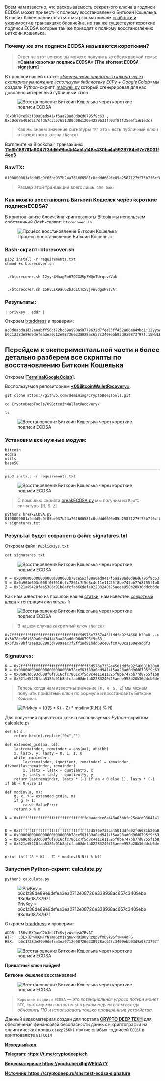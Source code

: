 <p>Всем нам известно, что раскрываемость секретного ключа в подписи ECDSA может привести к полному восстановлению Биткоин Кошелька. В наших более ранних статьях мы рассматривали <a href="https://cryptodeep.ru/lattice-attack/" target="_blank" rel="noreferrer noopener">слабости и уязвимости</a> в транзакциях блокчейна, но так же существуют короткие подписи ECDSA которые так же приводят к полному восстановлению Биткоин Кошелька.</p>



<h3>Почему же эти подписи ECDSA называются короткими?</h3>



<blockquote class="wp-block-quote"><p>Ответ на этот вопрос вы можете получить из обсуждаемой темы: <a href="https://bitcoin.stackexchange.com/questions/38513/the-shortest-ecdsa-signature" target="_blank" rel="noreferrer noopener"><strong>«Самая короткая подпись ECDSA» [The shortest ECDSA signature]</strong></a></p></blockquote>



<p>В прошлой нашей статье: <a href="https://cryptodeep.ru/reduce-private-key/" target="_blank" rel="noreferrer noopener"><em>«Уменьшение приватного ключа через скалярное умножение используем библиотеку ECPy + Google Colab»</em></a>мы создали <em>Python</em>-скрипт: <a href="https://github.com/demining/CryptoDeepTools/blob/main/08ReducePrivateKey/maxwell.py" target="_blank" rel="noreferrer noopener">maxwell.py</a> который сгенерировал для нас довольно интересный публичный ключ</p>



<figure class="wp-block-image"><img src="./Восстановление Биткоин Кошелька через короткие подписи ECDSA - Портал «CRYPTO DEEP TECH»_files/69a7a0b324ac3b1f3e0dc27f0f4130bf.png" alt="Восстановление Биткоин Кошелька через короткие подписи ECDSA"></figure>



<pre class="wp-block-code"><code>(0x3b78ce563f89a0ed9414f5aa28ad0d96d6795f9c63 , 0xc0c686408d517dfd67c2367651380d00d126e4229631fd03f8ff35eef1a61e3c)</code></pre>



<blockquote class="wp-block-quote"><p>Как мы знаем значение сигнатуры <code>"R"</code> это и есть публичный ключ от секретного ключа <code>(Nonce)</code></p></blockquote>



<p>Взгляните на Blockchain транзакцию: <a href="https://btc.exan.tech/tx/11e6b169701a9047f3ddbb9bc4d4ab1a148c430ba4a5929764e97e76031f4ee3" target="_blank" rel="noreferrer noopener"><strong>11e6b169701a9047f3ddbb9bc4d4ab1a148c430ba4a5929764e97e76031f4ee3</strong></a></p>



<h3>RawTX:</h3>



<pre class="wp-block-code"><code>0100000001afddd5c9f05bd937b24a761606581c0cddd6696e05a25871279f75b7f6cf891f250000005f3c303902153b78ce563f89a0ed9414f5aa28ad0d96d6795f9c6302200a963d693c008f0f8016cfc7861c7f5d8c4e11e11725f8be747bb77d8755f1b8012103151033d660dc0ef657f379065cab49932ce4fb626d92e50d4194e026328af853ffffffff010000000000000000016a00000000
</code></pre>



<blockquote class="wp-block-quote"><p>Размер этой транзакции всего лишь: <code>156 байт</code></p></blockquote>



<h3>Как можно восстановить Биткоин Кошелек через короткие подписи ECDSA?</h3>



<p>В криптоанализе блокчейна криптовалюты Bitcoin мы используем собственный <em>Bas</em>h-скрипт: <code>btcrecover.sh</code></p>



<figure class="wp-block-image"><img src="./Восстановление Биткоин Кошелька через короткие подписи ECDSA - Портал «CRYPTO DEEP TECH»_files/299fa2616cbdb8e6df9304862f441ba2.gif" alt="Процесс восстановление Биткоин Кошелька" title="Процесс восстановление Биткоин Кошелька"><figcaption>Процесс восстановление Биткоин Кошелька</figcaption></figure>



<h3>Bash-скрипт: btcrecover.sh</h3>



<pre class="wp-block-code"><code>pip2 install -r requirements.txt
chmod +x btcrecover.sh


 ./btcrecover.sh 12yysAMhagEm67QCX85p3WQnTUrqcvYVuk


 ./btcrecover.sh 15HvLBX9auG2bJdLCTxSvjvWvdgsW7BvAT
</code></pre>



<h3>Результаты:</h3>



<p><code>| privkey : addr |</code></p>



<p>Откроем&nbsp;<a href="https://cryptodeep.ru/bitaddress.html" target="_blank" rel="noreferrer noopener">bitaddress</a>&nbsp;и проверим:</p>



<pre class="wp-block-code"><code>ac8d0abda1d32aaabff56cb72bc39a998a98779632d7fee83ff452a86a849bc1:12yysAMhagEm67QCX85p3WQnTUrqcvYVuk
b6c1238de89e9defea3ea0712e08726e338928ac657c3409ebb93d9a0873797f:15HvLBX9auG2bJdLCTxSvjvWvdgsW7BvAT</code></pre>



<h2>Перейдем к экспериментальной части и более детально разберем все скрипты по восстановлению Биткоин Кошелька</h2>



<p>Откроем&nbsp;<a href="https://github.com/demining/TerminalGoogleColab" target="_blank" rel="noreferrer noopener"><strong>[TerminalGoogleColab]</strong></a>.</p>



<p>Воспользуемся репозиторием <a href="https://github.com/demining/CryptoDeepTools/tree/main/09BitcoinWalletRecovery" target="_blank" rel="noreferrer noopener"><strong>«09BitcoinWalletRecovery»</strong></a>.</p>



<pre class="wp-block-code"><code>git clone https://github.com/demining/CryptoDeepTools.git

cd CryptoDeepTools/09BitcoinWalletRecovery/

ls</code></pre>



<figure class="wp-block-image"><img src="./Восстановление Биткоин Кошелька через короткие подписи ECDSA - Портал «CRYPTO DEEP TECH»_files/4e37b8f6cefc8f8d0553f541a5eb8b98.png" alt="Восстановление Биткоин Кошелька через короткие подписи ECDSA"></figure>



<h3>Установим все нужные модули:</h3>



<pre class="wp-block-code"><code>bitcoin
ecdsa
utils
base58</code></pre>



<hr class="wp-block-separator has-alpha-channel-opacity">



<pre class="wp-block-code"><code>pip2 install -r requirements.txt</code></pre>



<figure class="wp-block-image"><img src="./Восстановление Биткоин Кошелька через короткие подписи ECDSA - Портал «CRYPTO DEEP TECH»_files/d5f25e5b1b966ff43a48aaf0955ecfcd.png" alt="Восстановление Биткоин Кошелька через короткие подписи ECDSA"></figure>



<blockquote class="wp-block-quote"><p>С помощью скрипта <a href="https://github.com/demining/CryptoDeepTools/blob/main/09BitcoinWalletRecovery/breakECDSA.py" target="_blank" rel="noreferrer noopener">breakECDSA.py</a> мы получим из <code>RawTX</code> сигнатуры [R, S, Z]</p></blockquote>



<pre class="wp-block-code"><code>python2 breakECDSA.py 0100000001afddd5c9f05bd937b24a761606581c0cddd6696e05a25871279f75b7f6cf891f250000005f3c303902153b78ce563f89a0ed9414f5aa28ad0d96d6795f9c6302200a963d693c008f0f8016cfc7861c7f5d8c4e11e11725f8be747bb77d8755f1b8012103151033d660dc0ef657f379065cab49932ce4fb626d92e50d4194e026328af853ffffffff010000000000000000016a00000000 &gt; signatures.txt
</code></pre>



<h3>Результат будет сохранен в файл: signatures.txt</h3>



<p>Откроем файл: <code>PublicKeys.txt</code></p>



<pre class="wp-block-code"><code>cat signatures.txt</code></pre>



<figure class="wp-block-image"><img src="./Восстановление Биткоин Кошелька через короткие подписи ECDSA - Портал «CRYPTO DEEP TECH»_files/cd32b99e37cc600ddd3c35965e2a0288.png" alt="Восстановление Биткоин Кошелька через короткие подписи ECDSA"></figure>



<pre class="wp-block-code"><code>R = 0x00000000000000000000003b78ce563f89a0ed9414f5aa28ad0d96d6795f9c63
S = 0x0a963d693c008f0f8016cfc7861c7f5d8c4e11e11725f8be747bb77d8755f1b8
Z = 0x521a65420faa5386d91b8afcfab68defa02283240b25aeee958b20b36ddcb6de</code></pre>



<p>Как нам известно из прошлой нашей <a href="https://habr.com/ru/post/682220/">статьи</a>, нам известен <em><u>секретный ключ</u></em> к генерации <em>сигнатуры</em> <code>R</code></p>



<figure class="wp-block-image"><img src="./Восстановление Биткоин Кошелька через короткие подписи ECDSA - Портал «CRYPTO DEEP TECH»_files/9dfb1763d978473245abb6cab03e0e48.png" alt="Восстановление Биткоин Кошелька через короткие подписи ECDSA"></figure>



<blockquote class="wp-block-quote"><p>В нашем случае <em><u>секретный ключ</u></em> <code>(Nonce)</code>:</p></blockquote>



<pre class="wp-block-code"><code>0x7fffffffffffffffffffffffffffffff5d576e7357a4501ddfe92f46681b20a0 --&gt; 0x3b78ce563f89a0ed9414f5aa28ad0d96d6795f9c63, 0x3f3979bf72ae8202983dc989aec7f2ff2ed91bdd69ce02fc0700ca100e59ddf3
</code></pre>



<h3>Signatures:</h3>



<pre class="wp-block-code"><code>K = 0x7fffffffffffffffffffffffffffffff5d576e7357a4501ddfe92f46681b20a0
R = 0x00000000000000000000003b78ce563f89a0ed9414f5aa28ad0d96d6795f9c63
S = 0x0a963d693c008f0f8016cfc7861c7f5d8c4e11e11725f8be747bb77d8755f1b8
Z = 0x521a65420faa5386d91b8afcfab68defa02283240b25aeee958b20b36ddcb6de</code></pre>



<blockquote class="wp-block-quote"><p>Теперь когда нам известны значение <code>[K, R, S, Z</code>] мы можем получить приватный ключ по формуле и восстановить Биткоин Кошелек.</p></blockquote>



<figure class="wp-block-image"><img src="./Восстановление Биткоин Кошелька через короткие подписи ECDSA - Портал «CRYPTO DEEP TECH»_files/2dba14ab5cb76228181c68a9403038a7.svg" alt="Privkey = ((((S * K) - Z) * modinv(R,N)) % N)"></figure>



<p>Для получения приватного ключа воспользуемся <em>Python</em>-скриптом: <a href="https://github.com/demining/CryptoDeepTools/blob/main/09BitcoinWalletRecovery/calculate.py" target="_blank" rel="noreferrer noopener">calculate.py</a></p>



<pre class="wp-block-code"><code>def h(n):
    return hex(n).replace("0x","")

def extended_gcd(aa, bb):
    lastremainder, remainder = abs(aa), abs(bb)
    x, lastx, y, lasty = 0, 1, 1, 0
    while remainder:
        lastremainder, (quotient, remainder) = remainder, divmod(lastremainder, remainder)
        x, lastx = lastx - quotient*x, x
        y, lasty = lasty - quotient*y, y
    return lastremainder, lastx * (-1 if aa &lt; 0 else 1), lasty * (-1 if bb &lt; 0 else 1)

def modinv(a, m):
    g, x, y = extended_gcd(a, m)
    if g != 1:
        raise ValueError
    return x % m
    
N = 0xfffffffffffffffffffffffffffffffebaaedce6af48a03bbfd25e8cd0364141


K = 0x7fffffffffffffffffffffffffffffff5d576e7357a4501ddfe92f46681b20a0
R = 0x00000000000000000000003b78ce563f89a0ed9414f5aa28ad0d96d6795f9c63
S = 0x0a963d693c008f0f8016cfc7861c7f5d8c4e11e11725f8be747bb77d8755f1b8
Z = 0x521a65420faa5386d91b8afcfab68defa02283240b25aeee958b20b36ddcb6de


print (h((((S * K) - Z) * modinv(R,N)) % N))</code></pre>



<h3>Запустим Python-скрипт: calculate.py</h3>



<pre class="wp-block-code"><code>python3 calculate.py</code></pre>



<figure class="wp-block-image"><img src="./Восстановление Биткоин Кошелька через короткие подписи ECDSA - Портал «CRYPTO DEEP TECH»_files/502645324ec5666803f791ea3cc3a109.png" alt="PrivKey = b6c1238de89e9defea3ea0712e08726e338928ac657c3409ebb93d9a0873797f" title="PrivKey = b6c1238de89e9defea3ea0712e08726e338928ac657c3409ebb93d9a0873797f"><figcaption>PrivKey = b6c1238de89e9defea3ea0712e08726e338928ac657c3409ebb93d9a0873797f</figcaption></figure>



<p class="has-medium-font-size">Откроем&nbsp;<a href="https://cryptodeep.ru/bitaddress.html" target="_blank" rel="noreferrer noopener">bitaddress</a>&nbsp;и проверим:</p>



<pre class="wp-block-code"><code>ADDR: 15HvLBX9auG2bJdLCTxSvjvWvdgsW7BvAT
WIF:  L3LxjEnwKQMFYNYmCGzM1TqnwxRDi8UyRzQpVfmDvk96fYN44oFG
HEX:  b6c1238de89e9defea3ea0712e08726e338928ac657c3409ebb93d9a0873797f</code></pre>



<figure class="wp-block-image"><img src="./Восстановление Биткоин Кошелька через короткие подписи ECDSA - Портал «CRYPTO DEEP TECH»_files/82b5e115789ac3949bbe28bb975a2826.png" alt="Восстановление Биткоин Кошелька через короткие подписи ECDSA"></figure>



<p class="has-medium-font-size"><strong>Приватный ключ найден!</strong></p>



<p class="has-medium-font-size"><strong>Биткоин кошелек восстановлен!</strong></p>



<figure class="wp-block-image"><img src="./Восстановление Биткоин Кошелька через короткие подписи ECDSA - Портал «CRYPTO DEEP TECH»_files/50fe20dbc6d9d6f4a4dbf43c6eaba268.png" alt="Восстановление Биткоин Кошелька через короткие подписи ECDSA"></figure>



<blockquote class="wp-block-quote"><p><code>Короткие подписи ECDSA</code> — <em>это потенциальная угроза потери монет</em> <code>BTC</code>, <em>поэтому мы настоятельно рекомендуем всем всегда обновлять ПО и использовать только проверенные устройства.</em></p></blockquote>



<p>Данный видеоматериал создан для портала&nbsp;<a href="https://cryptodeep.ru/" target="_blank" rel="noreferrer noopener"><strong>CRYPTO DEEP TECH</strong></a>&nbsp;для обеспечения финансовой безопасности данных и криптографии на эллиптических кривых&nbsp;<code>secp256k1</code>&nbsp;против слабых подписей&nbsp;<code>ECDSA</code>&nbsp;в криптовалюте&nbsp;<code>BITCOIN</code></p>



<p><a href="https://github.com/demining/CryptoDeepTools/tree/main/09BitcoinWalletRecovery" target="_blank" rel="noreferrer noopener"><strong>Исходный код</strong></a></p>



<p><a href="https://t.me/cryptodeeptech"><strong>Telegram</strong></a><strong>:&nbsp;</strong><a href="https://t.me/cryptodeeptech" target="_blank" rel="noreferrer noopener"><strong><u>https://t.me/cryptodeeptech</u></strong></a></p>



<p><strong><a href="https://youtu.be/xBgjWE5tA7Y" target="_blank" rel="noreferrer noopener">Видеоматериал:&nbsp;https://youtu.be/xBgjWE5tA7Y</a></strong></p>



<p><a href="https://cryptodeep.ru/shortest-ecdsa-signature" target="_blank" rel="noreferrer noopener"><strong>Источник: https://cryptodeep.ru/shortest-ecdsa-signature</strong></a></p>
	</div><!-- .entry-content -->

	
